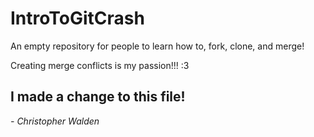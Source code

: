 # IntroToGitCrash
An empty repository for people to learn how to, fork, clone, and merge!

Creating merge conflicts is my passion!!! :3

## I made a change to this file!
*- Christopher Walden*